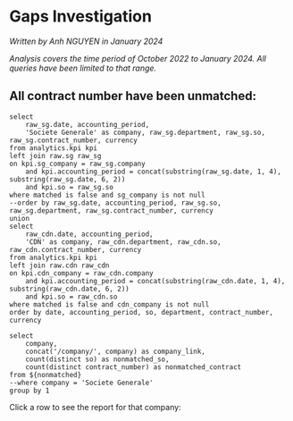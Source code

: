 # Gaps Investigation
*Written by Anh NGUYEN in January 2024*

*Analysis covers the time period of October 2022 to January 2024. All queries have been limited to that range.*

## All contract number have been unmatched:

```nonmatched
select 
	raw_sg.date, accounting_period,
	'Societe Generale' as company, raw_sg.department, raw_sg.so, raw_sg.contract_number, currency
from analytics.kpi kpi
left join raw.sg raw_sg
on kpi.sg_company = raw_sg.company 
	and kpi.accounting_period = concat(substring(raw_sg.date, 1, 4), substring(raw_sg.date, 6, 2))
	and kpi.so = raw_sg.so
where matched is false and sg_company is not null 
--order by raw_sg.date, accounting_period, raw_sg.so, raw_sg.department, raw_sg.contract_number, currency
union
select 
	raw_cdn.date, accounting_period,
	'CDN' as company, raw_cdn.department, raw_cdn.so, raw_cdn.contract_number, currency
from analytics.kpi kpi
left join raw.cdn raw_cdn
on kpi.cdn_company = raw_cdn.company 
	and kpi.accounting_period = concat(substring(raw_cdn.date, 1, 4), substring(raw_cdn.date, 6, 2))
	and kpi.so = raw_cdn.so
where matched is false and cdn_company is not null 
order by date, accounting_period, so, department, contract_number, currency
```

```sg_count_nonmatched
select 
    company,
    concat('/company/', company) as company_link,
    count(distinct so) as nonmatched_so,
    count(distinct contract_number) as nonmatched_contract
from ${nonmatched}
--where company = 'Societe Generale'
group by 1
```

Click a row to see the report for that company:
<DataTable data="{sg_count_nonmatched}" link=company_link rows=10 search="true" rowShading="true" sortable="true" />
